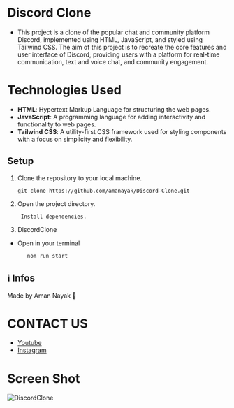 # Discord Clone
- This project is a clone of the popular chat and community platform Discord, implemented using HTML, JavaScript, and styled using Tailwind CSS. The aim of this project is to recreate the core features and user interface of Discord, providing users with a platform for real-time communication, text and voice chat, and community engagement.

# Technologies Used
- **HTML**: Hypertext Markup Language for structuring the web pages.
- **JavaScript**: A programming language for adding interactivity and functionality to web pages.
- **Tailwind CSS**: A utility-first CSS framework used for styling components with a focus on simplicity and flexibility.




## Setup

1. Clone the repository to your local machine.
   ```
   git clone https://github.com/amanayak/Discord-Clone.git
   ```

2. Open the project directory.
   ```
    Install dependencies.
   ```

3. DiscordClone
- Open in your terminal
  ```
     nom run start
   ```


   

## ℹ Infos

Made by Aman Nayak 🙂

# CONTACT US
- [Youtube](https://www.youtube.com/channel/UC78LjF0lONSd91BSlTVcdMw)
- [Instagram](https://www.instagram.com/letscodeeweb/)

# Screen Shot
![DiscordClone](https://github.com/amanayak/Discord-Clone/assets/155058144/76a2f092-b267-4567-b439-bec45c72dcd7)
